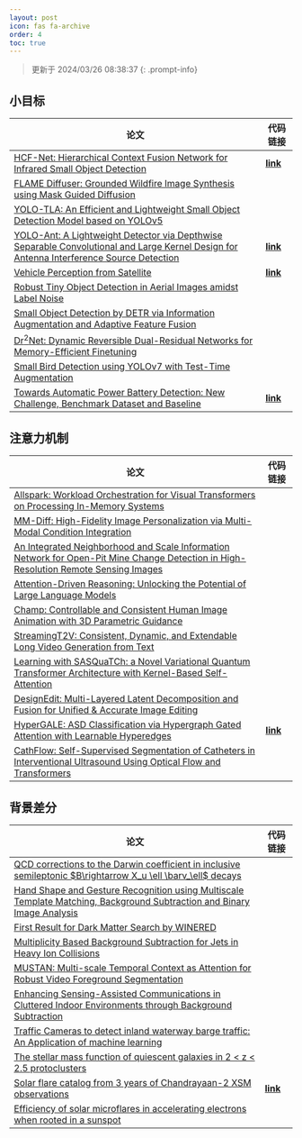 ```yaml
---
layout: post
icon: fas fa-archive
order: 4
toc: true
---
```


> 更新于 2024/03/26 08:38:37
{: .prompt-info}

## 小目标

| 论文 | 代码链接 |
| --- | --- |
| [HCF-Net: Hierarchical Context Fusion Network for Infrared Small Object Detection](http://arxiv.org/abs/2403.10778v1) | [**link**](https://github.com/zhengshuchen/hcfnet) |
| [FLAME Diffuser: Grounded Wildfire Image Synthesis using Mask Guided Diffusion](http://arxiv.org/abs/2403.03463v1) |  |
| [YOLO-TLA: An Efficient and Lightweight Small Object Detection Model based on YOLOv5](http://arxiv.org/abs/2402.14309v1) |  |
| [YOLO-Ant: A Lightweight Detector via Depthwise Separable Convolutional and Large Kernel Design for Antenna Interference Source Detection](http://arxiv.org/abs/2402.12641v1) | [**link**](https://github.com/scnu-rislab/yolo-ant) |
| [Vehicle Perception from Satellite](http://arxiv.org/abs/2402.00703v1) | [**link**](https://github.com/chenxi1510/vehicle-perception-from-satellite-videos) |
| [Robust Tiny Object Detection in Aerial Images amidst Label Noise](http://arxiv.org/abs/2401.08056v1) |  |
| [Small Object Detection by DETR via Information Augmentation and Adaptive Feature Fusion](http://arxiv.org/abs/2401.08017v1) |  |
| [Dr$^2$Net: Dynamic Reversible Dual-Residual Networks for Memory-Efficient Finetuning](http://arxiv.org/abs/2401.04105v1) |  |
| [Small Bird Detection using YOLOv7 with Test-Time Augmentation](http://arxiv.org/abs/2401.01018v1) |  |
| [Towards Automatic Power Battery Detection: New Challenge, Benchmark Dataset and Baseline](http://arxiv.org/abs/2312.02528v2) | [**link**](https://github.com/xiaoqi-zhao-dlut/x-ray-pbd) |

## 注意力机制

| 论文 | 代码链接 |
| --- | --- |
| [Allspark: Workload Orchestration for Visual Transformers on Processing In-Memory Systems](http://arxiv.org/abs/2403.15069v1) |  |
| [MM-Diff: High-Fidelity Image Personalization via Multi-Modal Condition Integration](http://arxiv.org/abs/2403.15059v1) |  |
| [An Integrated Neighborhood and Scale Information Network for Open-Pit Mine Change Detection in High-Resolution Remote Sensing Images](http://arxiv.org/abs/2403.15032v1) |  |
| [Attention-Driven Reasoning: Unlocking the Potential of Large Language Models](http://arxiv.org/abs/2403.14932v1) |  |
| [Champ: Controllable and Consistent Human Image Animation with 3D Parametric Guidance](http://arxiv.org/abs/2403.14781v1) |  |
| [StreamingT2V: Consistent, Dynamic, and Extendable Long Video Generation from Text](http://arxiv.org/abs/2403.14773v1) |  |
| [Learning with SASQuaTCh: a Novel Variational Quantum Transformer Architecture with Kernel-Based Self-Attention](http://arxiv.org/abs/2403.14753v1) |  |
| [DesignEdit: Multi-Layered Latent Decomposition and Fusion for Unified & Accurate Image Editing](http://arxiv.org/abs/2403.14487v1) |  |
| [HyperGALE: ASD Classification via Hypergraph Gated Attention with Learnable Hyperedges](http://arxiv.org/abs/2403.14484v1) | [**link**](https://github.com/mehular0ra/hypergale) |
| [CathFlow: Self-Supervised Segmentation of Catheters in Interventional Ultrasound Using Optical Flow and Transformers](http://arxiv.org/abs/2403.14465v1) |  |

## 背景差分

| 论文 | 代码链接 |
| --- | --- |
| [QCD corrections to the Darwin coefficient in inclusive semileptonic $B\rightarrow X_u \ell \barν_\ell$ decays](http://arxiv.org/abs/2402.13805v2) |  |
| [Hand Shape and Gesture Recognition using Multiscale Template Matching, Background Subtraction and Binary Image Analysis](http://arxiv.org/abs/2402.09663v1) |  |
| [First Result for Dark Matter Search by WINERED](http://arxiv.org/abs/2402.07976v1) |  |
| [Multiplicity Based Background Subtraction for Jets in Heavy Ion Collisions](http://arxiv.org/abs/2402.10945v1) |  |
| [MUSTAN: Multi-scale Temporal Context as Attention for Robust Video Foreground Segmentation](http://arxiv.org/abs/2402.00918v1) |  |
| [Enhancing Sensing-Assisted Communications in Cluttered Indoor Environments through Background Subtraction](http://arxiv.org/abs/2401.05763v1) |  |
| [Traffic Cameras to detect inland waterway barge traffic: An Application of machine learning](http://arxiv.org/abs/2401.03070v1) |  |
| [The stellar mass function of quiescent galaxies in 2 < z < 2.5 protoclusters](http://arxiv.org/abs/2312.12380v1) |  |
| [Solar flare catalog from 3 years of Chandrayaan-2 XSM observations](http://arxiv.org/abs/2312.09191v2) | [**link**](https://github.com/devansh-dvj/suryadrishti) |
| [Efficiency of solar microflares in accelerating electrons when rooted in a sunspot](http://arxiv.org/abs/2312.06856v2) |  |
